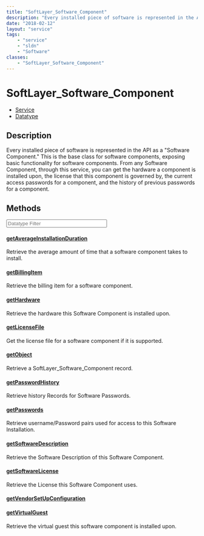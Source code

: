 ```yaml
---
title: "SoftLayer_Software_Component"
description: "Every installed piece of software is represented in the API as a 'Software Component.'  This is the base class for softw... "
date: "2018-02-12"
layout: "service"
tags:
    - "service"
    - "sldn"
    - "Software"
classes:
    - "SoftLayer_Software_Component"
---
```

# SoftLayer_Software_Component
<div id='service-datatype'>
    <ul id='sldn-reference-tabs'>
    <li id='service'> <a href='/reference/services/SoftLayer_Software_Component' >Service</a></li>    <li id='datatype'> <a href='/reference/datatypes/SoftLayer_Software_Component' >Datatype</a></li>
    </ul>
</div>

## Description
Every installed piece of software is represented in the API as a "Software Component."  This is the base class for software components, exposing basic functionality for software components.  From any Software Component, through this service, you can get the hardware a component is installed upon, the license that this component is governed by, the current access passwords for a component, and the history of previous passwords for a component. 



        
<div id="properties" class="content service-content">

## Methods

<div class="view-filters">
    <div class="clearfix">
        <div class="search-input-box">
            <input placeholder="Datatype Filter" onkeyup="titleSearch(inputId='edit-combine', divId='method-div', elementClass='method-row')" 
                type="text" id="edit-combine" value="" size="30" maxlength="128" class="form-text">
        </div>
    </div>
</div>

#### [getAverageInstallationDuration](/reference/services/SoftLayer_Software_Component/getAverageInstallationDuration)
Retrieve the average amount of time that a software component takes to install.

#### [getBillingItem](/reference/services/SoftLayer_Software_Component/getBillingItem)
Retrieve the billing item for a software component.

#### [getHardware](/reference/services/SoftLayer_Software_Component/getHardware)
Retrieve the hardware this Software Component is installed upon.

#### [getLicenseFile](/reference/services/SoftLayer_Software_Component/getLicenseFile)
Get the license file for a software component if it is supported.

#### [getObject](/reference/services/SoftLayer_Software_Component/getObject)
Retrieve a SoftLayer_Software_Component record.

#### [getPasswordHistory](/reference/services/SoftLayer_Software_Component/getPasswordHistory)
Retrieve history Records for Software Passwords.

#### [getPasswords](/reference/services/SoftLayer_Software_Component/getPasswords)
Retrieve username/Password pairs used for access to this Software Installation.

#### [getSoftwareDescription](/reference/services/SoftLayer_Software_Component/getSoftwareDescription)
Retrieve the Software Description of this Software Component.

#### [getSoftwareLicense](/reference/services/SoftLayer_Software_Component/getSoftwareLicense)
Retrieve the License this Software Component uses.

#### [getVendorSetUpConfiguration](/reference/services/SoftLayer_Software_Component/getVendorSetUpConfiguration)


#### [getVirtualGuest](/reference/services/SoftLayer_Software_Component/getVirtualGuest)
Retrieve the virtual guest this software component is installed upon.

</div>


